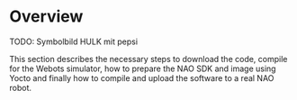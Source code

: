# Overview

TODO: Symbolbild HULK mit pepsi

This section describes the necessary steps to download the code, compile for the Webots simulator, how to prepare the NAO SDK and image using Yocto and finally how to compile and upload the software to a real NAO robot.
